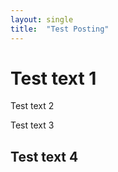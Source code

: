 ```yaml
---
layout: single
title:  "Test Posting"
---
```


# Test text 1

Test text 2


Test text 3

## Test text 4
